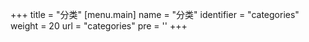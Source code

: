 +++
title = "分类"
[menu.main]
  name = "分类"
  identifier = "categories"
  weight = 20
  url = "categories"
  pre = '<i class="fas fa-fw fa-folder"></i>'
+++
